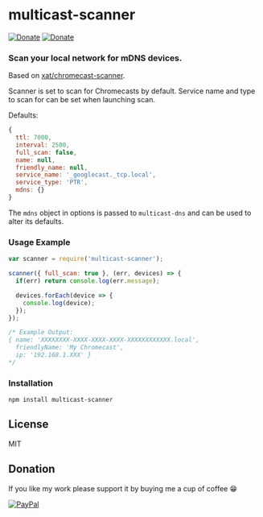 # multicast-scanner
[![Donate](https://img.shields.io/badge/Donate-PayPal-blue.svg)](https://www.paypal.com/cgi-bin/webscr?cmd=_s-xclick&hosted_button_id=TFVDFD88KQ322)
[![Donate](https://img.shields.io/badge/Donate-PayPal.Me-lightgrey.svg)](https://www.paypal.me/Rafostar)

### Scan your local network for mDNS devices.
Based on [xat/chromecast-scanner](https://github.com/xat/chromecast-scanner).

Scanner is set to scan for Chromecasts by default. Service name and type to scan for can be set when launching scan.

Defaults:
```javascript
{
  ttl: 7000,
  interval: 2500,
  full_scan: false,
  name: null,
  friendly_name: null,
  service_name: '_googlecast._tcp.local',
  service_type: 'PTR',
  mdns: {}
}
```

The `mdns` object in options is passed to `multicast-dns` and can be used to alter its defaults.

### Usage Example
```javascript
var scanner = require('multicast-scanner');

scanner({ full_scan: true }, (err, devices) => {
  if(err) return console.log(err.message);

  devices.forEach(device => {
    console.log(device);
  });
});
```

```javascript
/* Example Output:
{ name: 'XXXXXXXX-XXXX-XXXX-XXXX-XXXXXXXXXXXX.local',
  friendlyName: 'My Chromecast',
  ip: '192.168.1.XXX' }
*/
```

### Installation

`npm install multicast-scanner`

## License
MIT

## Donation
If you like my work please support it by buying me a cup of coffee :grin:

[![PayPal](https://www.paypalobjects.com/en_US/i/btn/btn_donateCC_LG.gif)](https://www.paypal.com/cgi-bin/webscr?cmd=_s-xclick&hosted_button_id=TFVDFD88KQ322)
